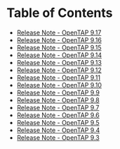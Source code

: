 Table of Contents
=================

- [Release Note - OpenTAP 9.17](ReleaseNote_OpenTAP9.17.md)
- [Release Note - OpenTAP 9.16](ReleaseNote_OpenTAP9.16.md)
- [Release Note - OpenTAP 9.15](ReleaseNote_OpenTAP9.15.md)
- [Release Note - OpenTAP 9.14](ReleaseNote_OpenTAP9.14.md)
- [Release Note - OpenTAP 9.13](ReleaseNote_OpenTAP9.13.md)
- [Release Note - OpenTAP 9.12](ReleaseNote_OpenTAP9.12.md)
- [Release Note - OpenTAP 9.11](ReleaseNote_OpenTAP9.11.md)
- [Release Note - OpenTAP 9.10](ReleaseNote_OpenTAP9.10.md)
- [Release Note - OpenTAP 9.9](ReleaseNote_OpenTAP9.9.md)
- [Release Note - OpenTAP 9.8](ReleaseNote_OpenTAP9.8.md)
- [Release Note - OpenTAP 9.7](ReleaseNote_OpenTAP9.7.md)
- [Release Note - OpenTAP 9.6](ReleaseNote_OpenTAP9.6.md)
- [Release Note - OpenTAP 9.5](ReleaseNote_OpenTAP9.5.md)
- [Release Note - OpenTAP 9.4](ReleaseNote_OpenTAP9.4.md)
- [Release Note - OpenTAP 9.3](ReleaseNote_OpenTAP9.3.md)
